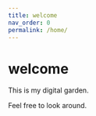 ```yaml
---
title: welcome
nav_order: 0
permalink: /home/
---
```



# welcome

This is my digital garden.

Feel free to look around.
